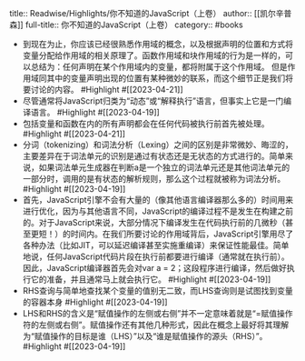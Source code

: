 title:: Readwise/Highlights/你不知道的JavaScript（上卷）
author:: [[凯尔辛普森]]
full-title:: 你不知道的JavaScript（上卷）
category:: #books

- 到现在为止，你应该已经很熟悉作用域的概念，以及根据声明的位置和方式将变量分配给作用域的相关原理了。函数作用域和块作用域的行为是一样的，可以总结为：任何声明在某个作用域内的变量，都将附属于这个作用域。
  但是作用域同其中的变量声明出现的位置有某种微妙的联系，而这个细节正是我们将要讨论的内容。 #Highlight #[[2023-04-21]]
- 尽管通常将JavaScript归类为“动态”或“解释执行”语言，但事实上它是一门编译语言。 #Highlight #[[2023-04-19]]
- 包括变量和函数在内的所有声明都会在任何代码被执行前首先被处理。 #Highlight #[[2023-04-21]]
- 分词（tokenizing）和词法分析（Lexing）之间的区别是非常微妙、晦涩的，主要差异在于词法单元的识别是通过有状态还是无状态的方式进行的。简单来说，如果词法单元生成器在判断a是一个独立的词法单元还是其他词法单元的一部分时，调用的是有状态的解析规则，那么这个过程就被称为词法分析。 #Highlight #[[2023-04-19]]
- 首先，JavaScript引擎不会有大量的（像其他语言编译器那么多的）时间用来进行优化，因为与其他语言不同，JavaScript的编译过程不是发生在构建之前的。对于JavaScript来说，大部分情况下编译发生在代码执行前的几微秒（甚至更短！）的时间内。在我们所要讨论的作用域背后，JavaScript引擎用尽了各种办法（比如JIT，可以延迟编译甚至实施重编译）来保证性能最佳。简单地说，任何JavaScript代码片段在执行前都要进行编译（通常就在执行前）。因此，JavaScript编译器首先会对var a = 2；这段程序进行编译，然后做好执行它的准备，并且通常马上就会执行它。 #Highlight #[[2023-04-19]]
- RHS查询与简单地查找某个变量的值别无二致，而LHS查询则是试图找到变量的容器本身 #Highlight #[[2023-04-19]]
- LHS和RHS的含义是“赋值操作的左侧或右侧”并不一定意味着就是“=赋值操作符的左侧或右侧”。赋值操作还有其他几种形式，因此在概念上最好将其理解为“赋值操作的目标是谁（LHS）”以及“谁是赋值操作的源头（RHS）”。 #Highlight #[[2023-04-19]]